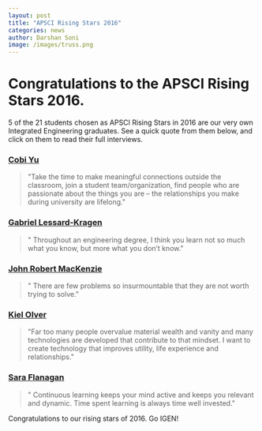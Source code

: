 ```yaml
---
layout: post
title: "APSCI Rising Stars 2016"
categories: news
author: Darshan Soni
image: /images/truss.png
---
```


# Congratulations to the APSCI Rising Stars 2016.

5 of the 21 students chosen as APSCI Rising Stars in 2016 are our very own Integrated Engineering graduates. See a quick quote from them below, and click on them to read their full interviews.

<h3><a target="_blank" href="https://apsc.ubc.ca/spotlight/cobi-yu">Cobi Yu</a></h3>

> "Take the time to make meaningful connections outside the classroom, join a student team/organization, find people who are passionate about the things you are – the relationships you make during university are lifelong."

<h3><a target="_blank" href="https://apsc.ubc.ca/spotlight/gabriel-lessard">Gabriel Lessard-Kragen</a></h3>

> " Throughout an engineering degree, I think you learn not so much what you know, but more what you don’t know."

<h3><a target="_blank" href="https://apsc.ubc.ca/spotlight/john-robert-mackenzie">John Robert MacKenzie</a></h3>

> " There are few problems so insurmountable that they are not worth trying to solve."

<h3><a target="_blank" href="https://apsc.ubc.ca/spotlight/kiel-olver">Kiel Olver</a></h3>

> "Far too many people overvalue material wealth and vanity and many technologies are developed that contribute to that mindset. I want to create technology that improves utility, life experience and relationships."

<h3><a target="_blank" href="https://apsc.ubc.ca/spotlight/sara-flanagan">Sara Flanagan</a></h3>

> " Continuous learning keeps your mind active and keeps you relevant and dynamic. Time spent learning is always time well invested."

Congratulations to our rising stars of 2016. Go IGEN!
